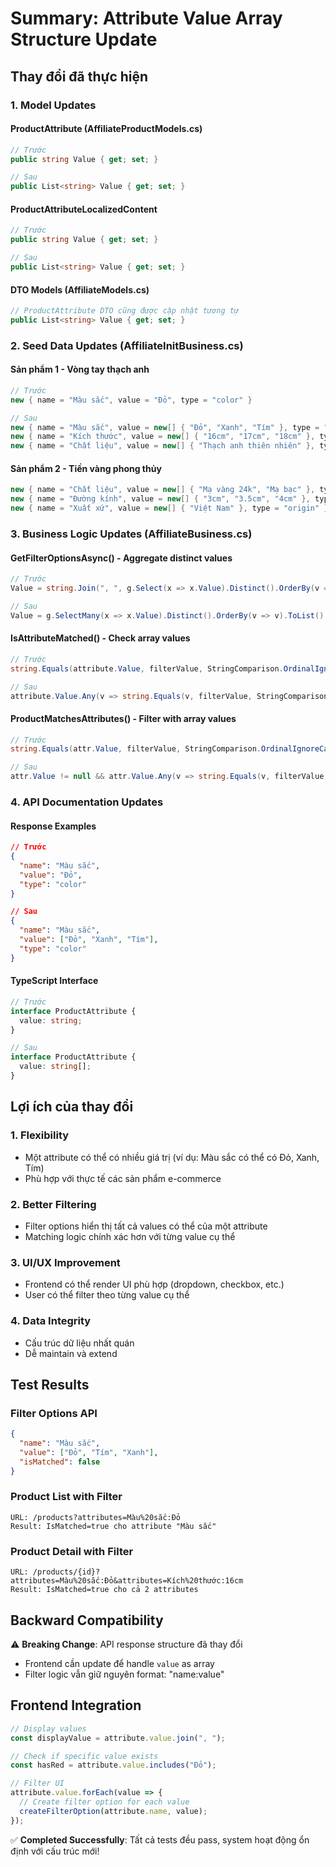 # Summary: Attribute Value Array Structure Update

## Thay đổi đã thực hiện

### 1. Model Updates

#### ProductAttribute (AffiliateProductModels.cs)
```csharp
// Trước
public string Value { get; set; }

// Sau  
public List<string> Value { get; set; }
```

#### ProductAttributeLocalizedContent
```csharp
// Trước
public string Value { get; set; }

// Sau
public List<string> Value { get; set; }
```

#### DTO Models (AffiliateModels.cs)
```csharp
// ProductAttribute DTO cũng được cập nhật tương tự
public List<string> Value { get; set; }
```

### 2. Seed Data Updates (AffiliateInitBusiness.cs)

#### Sản phẩm 1 - Vòng tay thạch anh
```csharp
// Trước
new { name = "Màu sắc", value = "Đỏ", type = "color" }

// Sau
new { name = "Màu sắc", value = new[] { "Đỏ", "Xanh", "Tím" }, type = "color" }
new { name = "Kích thước", value = new[] { "16cm", "17cm", "18cm" }, type = "size" }
new { name = "Chất liệu", value = new[] { "Thạch anh thiên nhiên" }, type = "material" }
```

#### Sản phẩm 2 - Tiền vàng phong thủy
```csharp
new { name = "Chất liệu", value = new[] { "Mạ vàng 24k", "Mạ bạc" }, type = "material" }
new { name = "Đường kính", value = new[] { "3cm", "3.5cm", "4cm" }, type = "size" }
new { name = "Xuất xứ", value = new[] { "Việt Nam" }, type = "origin" }
```

### 3. Business Logic Updates (AffiliateBusiness.cs)

#### GetFilterOptionsAsync() - Aggregate distinct values
```csharp
// Trước
Value = string.Join(", ", g.Select(x => x.Value).Distinct().OrderBy(v => v))

// Sau
Value = g.SelectMany(x => x.Value).Distinct().OrderBy(v => v).ToList()
```

#### IsAttributeMatched() - Check array values
```csharp
// Trước
string.Equals(attribute.Value, filterValue, StringComparison.OrdinalIgnoreCase)

// Sau  
attribute.Value.Any(v => string.Equals(v, filterValue, StringComparison.OrdinalIgnoreCase))
```

#### ProductMatchesAttributes() - Filter with array values
```csharp
// Trước
string.Equals(attr.Value, filterValue, StringComparison.OrdinalIgnoreCase)

// Sau
attr.Value != null && attr.Value.Any(v => string.Equals(v, filterValue, StringComparison.OrdinalIgnoreCase))
```

### 4. API Documentation Updates

#### Response Examples
```json
// Trước
{
  "name": "Màu sắc", 
  "value": "Đỏ",
  "type": "color"
}

// Sau
{
  "name": "Màu sắc",
  "value": ["Đỏ", "Xanh", "Tím"], 
  "type": "color"
}
```

#### TypeScript Interface
```typescript
// Trước
interface ProductAttribute {
  value: string;
}

// Sau
interface ProductAttribute {
  value: string[];
}
```

## Lợi ích của thay đổi

### 1. **Flexibility**
- Một attribute có thể có nhiều giá trị (ví dụ: Màu sắc có thể có Đỏ, Xanh, Tím)
- Phù hợp với thực tế các sản phẩm e-commerce

### 2. **Better Filtering**
- Filter options hiển thị tất cả values có thể của một attribute
- Matching logic chính xác hơn với từng value cụ thể

### 3. **UI/UX Improvement**
- Frontend có thể render UI phù hợp (dropdown, checkbox, etc.)
- User có thể filter theo từng value cụ thể

### 4. **Data Integrity**
- Cấu trúc dữ liệu nhất quán
- Dễ maintain và extend

## Test Results

### Filter Options API
```json
{
  "name": "Màu sắc",
  "value": ["Đỏ", "Tím", "Xanh"],
  "isMatched": false
}
```

### Product List with Filter
```
URL: /products?attributes=Màu%20sắc:Đỏ
Result: IsMatched=true cho attribute "Màu sắc"
```

### Product Detail with Filter
```
URL: /products/{id}?attributes=Màu%20sắc:Đỏ&attributes=Kích%20thước:16cm
Result: IsMatched=true cho cả 2 attributes
```

## Backward Compatibility

⚠️ **Breaking Change**: API response structure đã thay đổi
- Frontend cần update để handle `value` as array
- Filter logic vẫn giữ nguyên format: "name:value"

## Frontend Integration

```javascript
// Display values
const displayValue = attribute.value.join(", ");

// Check if specific value exists
const hasRed = attribute.value.includes("Đỏ");

// Filter UI
attribute.value.forEach(value => {
  // Create filter option for each value
  createFilterOption(attribute.name, value);
});
```

✅ **Completed Successfully**: Tất cả tests đều pass, system hoạt động ổn định với cấu trúc mới!
